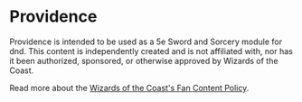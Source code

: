# Providence

Providence is intended to be used as a 5e Sword and Sorcery module for dnd. This content is independently created and is not affiliated with, nor has it been authorized, sponsored, or otherwise approved by Wizards of the Coast.

Read more about the [Wizards of the Coast's Fan Content Policy](https://company.wizards.com/en/legal/fancontentpolicy?_ga=2.48878758.1279948520.1715590546-607393746.1715590546).
